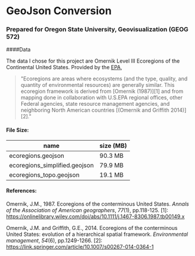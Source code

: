 # GeoJson Conversion

### Prepared for Oregon State University, Geovisualization (GEOG 572)

####Data

The data I chose for this project are Omernik Level III Ecoregions of the Continental United States. Provided by the [EPA](https://www.epa.gov/eco-research/level-iii-and-iv-ecoregions-continental-united-states), 

> "Ecoregions are areas where ecosystems (and the type, quality, and quantity of environmental resources) are generally similar. This ecoregion framework is derived from [Omernik (1987)][1] and from mapping done in collaboration with U.S.EPA regional offices, other Federal agencies, state resource management agencies, and neighboring North American countries [(Omernik and Griffith 2014)][2]."

#### File Size:

| name                          | size (MB) |
| ----------------------------- | --------- |
| ecoregions.geojson            | 90.3 MB   |
| ecoregions_simplified.geojson | 79.9 MB   |
| ecoregions_topo.geojson       | 19.1 MB   |

#### References:

Omernik, J.M., 1987. Ecoregions of the conterminous United States. *Annals of the Association of American geographers*, *77*(1), pp.118-125. [1]: https://onlinelibrary.wiley.com/doi/abs/10.1111/j.1467-8306.1987.tb00149.x

Omernik, J.M. and Griffith, G.E., 2014. Ecoregions of the conterminous United States: evolution of a hierarchical spatial framework. *Environmental management*, *54*(6), pp.1249-1266. [2]: https://link.springer.com/article/10.1007/s00267-014-0364-1






